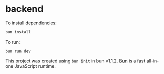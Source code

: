# backend

To install dependencies:

```bash
bun install
```

To run:

```bash
bun run dev
```

This project was created using `bun init` in bun v1.1.2. [Bun](https://bun.sh) is a fast all-in-one JavaScript runtime.

